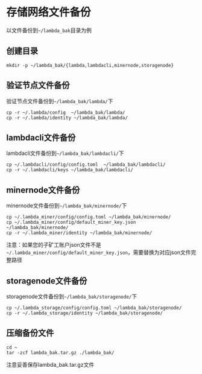 # 存储网络文件备份
 
以文件备份到`~/lambda_bak`目录为例  
## 创建目录
```
mkdir -p ~/lambda_bak/{lambda,lambdacli,minernode,storagenode}
```
## 验证节点文件备份
验证节点文件备份到`~/lambda_bak/lambda/`下
``` 
cp -r ~/.lambda/config  ~/lambda_bak/lambda/
cp -r ~/.lambda/identity ~/lambda_bak/lambda/
```

## lambdacli文件备份
lambdacli文件备份到`~/lambda_bak/lambdacli/`下
```
cp ~/.lambdacli/config/config.toml  ~/lambda_bak/lambdacli/
cp -r ~/.lambdacli/keys ~/lambda_bak/lambdacli/
```

## minernode文件备份
minernode文件备份到`~/lambda_bak/minernode/`下
```
cp ~/.lambda_miner/config/config.toml ~/lambda_bak/minernode/
cp ~/.lambda_miner/config/default_miner_key.json ~/lambda_bak/minernode/
cp -r ~/.lambda_miner/identity ~/lambda_bak/minernode/
```
注意：如果您的子矿工账户json文件不是`~/.lambda_miner/config/default_miner_key.json`，需要替换为对应json文件完整路径

## storagenode文件备份
storagenode文件备份到`~/lambda_bak/storagenode/`下
```
cp ~/.lambda_storage/config/config.toml ~/lambda_bak/storagenode/
cp -r ~/.lambda_storage/identity ~/lambda_bak/storagenode/
```

## 压缩备份文件
```
cd ~
tar -zcf lambda_bak.tar.gz ./lambda_bak/
```
注意妥善保存lambda_bak.tar.gz文件



